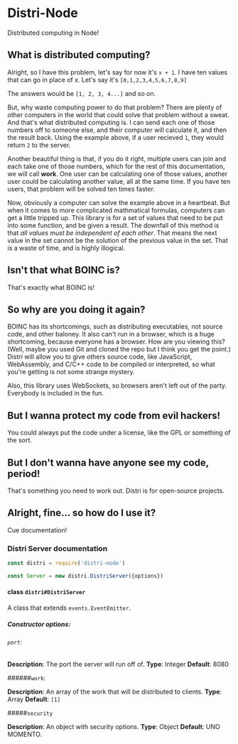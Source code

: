 # Distri-Node

Distributed computing in Node!

## What is distributed computing?

Alright, so I have this problem, let's say for now it's ```x + 1```. I have ten values that can go in place of x. Let's say it's ```[0,1,2,3,4,5,6,7,8,9]```

The answers would be ```[1, 2, 3, 4...]``` and so on.

But, why waste computing power to do that problem? There are plenty of other computers in the world that could solve that problem without a sweat. And that's what distributed computing is. I can send each one of those numbers off to someone else, and their computer will calculate it, and then the result back. Using the example above, if a user recieved ```1```, they would return ```2``` to the server. 

Another beautiful thing is that, if you do it right, multiple users can join and each take one of those numbers, which for the rest of this documentation, we will call __work__. One user can be calculating one of those values, another user could be calculating another value, all at the same time. If you have ten users, that problem will be solved ten times faster.

Now, obviously a computer can solve the example above in a heartbeat. But when it comes to more complicated mathmatical formulas, computers can get a little tripped up. This library is for a set of values that need to be put into some function, and be given a result. The downfall of this method is that _all values must be independent of each other_. That means the next value in the set cannot be the solution of the previous value in the set. That is a waste of time, and is highly illogical.

## Isn't that what BOINC is?

That's exactly what BOINC is!

## So why are you doing it again?

BOINC has its shortcomings, such as distributing executables, not source code, and other baloney. It also can't run in a browser, which is a huge shortcoming, because everyone has a browser. How are you viewing this? (Well, maybe you used Git and cloned the repo but I think you get the point.) Distri will allow you to give others source code, like JavaScript, WebAssembly, and C/C++ code to be compiled or interpreted, so what you're getting is not some strange mystery.

Also, this library uses WebSockets, so browsers aren't left out of the party. Everybody is included in the fun.

## But I wanna protect my code from evil hackers!

You could always put the code under a license, like the GPL or something of the sort. 

## But I don't wanna have anyone see my code, period!

That's something you need to work out. Distri is for open-source projects. 

## Alright, fine... so how do I use it?

Cue documentation!

### Distri Server documentation

```javascript
const distri = require('distri-node')

const Server = new distri.DistriServer({options})

```

#### class ```distri#DistriServer```

A class that extends ```events.EventEmitter```.

##### Constructor options:

###### ```port```: 

__Description__: The port the server will run off of.
__Type__: Integer
__Default__: 8080
    

######```work```: 

__Description__: An array of the work that will be distributed to clients.
__Type__: Array
__Default__: ```[1]```

#####```security```

__Description__: An object with security options.
__Type__: Object
__Default__: UNO MOMENTO.

